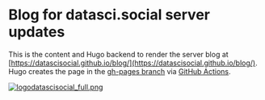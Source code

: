 # Blog for datasci.social server updates
This is the content and Hugo backend to render the server blog at [https://datascisocial.github.io/blog/](https://datascisocial.github.io/blog/). Hugo creates the page in the [gh-pages branch](https://github.com/datascisocial/blog/tree/gh-pages) via [GitHub Actions](https://gohugo.io/hosting-and-deployment/hosting-on-github/).

[![logodatascisocial_full.png](https://datascisocial.github.io/blog/images/logodatascisocial_full.png "datasci.social")](https://datascisocial.github.io/blog/)